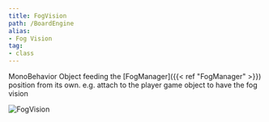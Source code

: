 ```yaml
---
title: FogVision
path: /BoardEngine
alias: 
- Fog Vision
tag: 
- class
---
```

MonoBehavior Object feeding the [FogManager]({{< ref "FogManager" >}}) position from its own.
e.g. attach to the player game object to have the fog vision  

![FogVision](FogVision.svg "FogVision")

